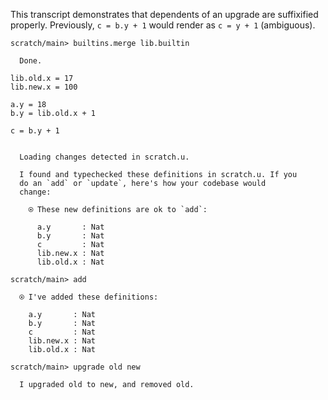 This transcript demonstrates that dependents of an upgrade are suffixified properly. Previously, `c = b.y + 1` would
render as `c = y + 1` (ambiguous).

``` ucm
scratch/main> builtins.merge lib.builtin

  Done.

```
``` unison
lib.old.x = 17
lib.new.x = 100

a.y = 18
b.y = lib.old.x + 1

c = b.y + 1
```

``` ucm

  Loading changes detected in scratch.u.

  I found and typechecked these definitions in scratch.u. If you
  do an `add` or `update`, here's how your codebase would
  change:
  
    ⍟ These new definitions are ok to `add`:
    
      a.y       : Nat
      b.y       : Nat
      c         : Nat
      lib.new.x : Nat
      lib.old.x : Nat

```
``` ucm
scratch/main> add

  ⍟ I've added these definitions:
  
    a.y       : Nat
    b.y       : Nat
    c         : Nat
    lib.new.x : Nat
    lib.old.x : Nat

```
``` ucm
scratch/main> upgrade old new

  I upgraded old to new, and removed old.

```
